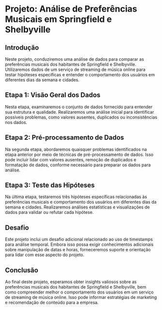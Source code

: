 # Projeto: Análise de Preferências Musicais em Springfield e Shelbyville

## Introdução
Neste projeto, conduziremos uma análise de dados para comparar as preferências musicais dos habitantes de Springfield e Shelbyville. Utilizaremos dados de um serviço de streaming de música online para testar hipóteses específicas e entender o comportamento dos usuários em diferentes dias da semana e cidades.

## Etapa 1: Visão Geral dos Dados
Nesta etapa, examinaremos o conjunto de dados fornecido para entender sua estrutura e qualidade. Realizaremos uma análise inicial para identificar possíveis problemas, como valores ausentes, duplicados ou inconsistências nos dados.

## Etapa 2: Pré-processamento de Dados
Na segunda etapa, abordaremos quaisquer problemas identificados na etapa anterior por meio de técnicas de pré-processamento de dados. Isso pode incluir lidar com valores ausentes, remoção de duplicados e formatação de dados, conforme necessário para preparar os dados para análise.

## Etapa 3: Teste das Hipóteses
Na última etapa, testaremos três hipóteses específicas relacionadas às preferências musicais e comportamento dos usuários em diferentes dias da semana e cidades. Realizaremos análises estatísticas e visualizações de dados para validar ou refutar cada hipótese.

## Desafio
Este projeto inclui um desafio adicional relacionado ao uso de timestamps para análise temporal. Embora isso possa exigir conhecimentos adicionais sobre manipulação de datas e horas, forneceremos suporte e orientação para lidar com esse aspecto do projeto.

## Conclusão
Ao final deste projeto, esperamos obter insights valiosos sobre as preferências musicais dos habitantes de Springfield e Shelbyville, bem como compreender melhor o comportamento dos usuários em um serviço de streaming de música online. Isso pode informar estratégias de marketing e recomendação de conteúdo para a empresa.

